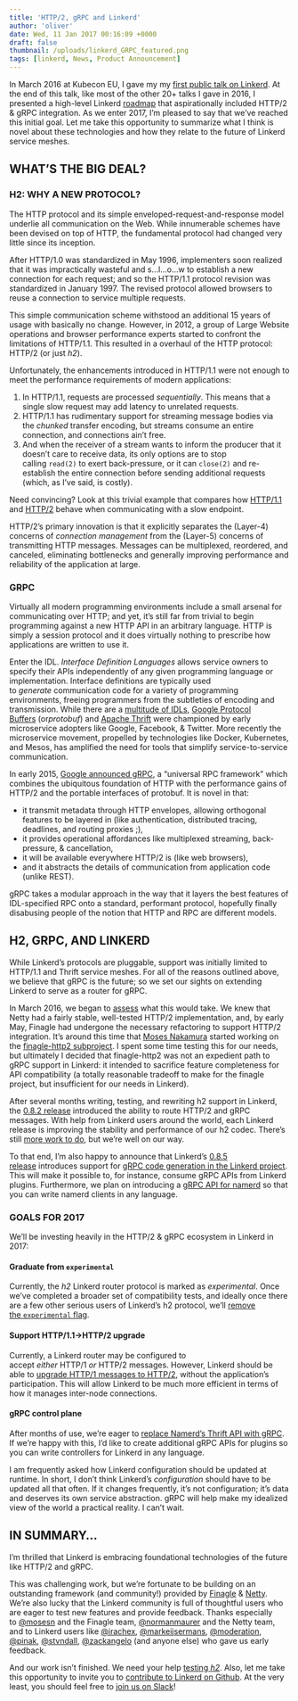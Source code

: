 ```yaml
---
title: 'HTTP/2, gRPC and Linkerd'
author: 'oliver'
date: Wed, 11 Jan 2017 00:16:09 +0000
draft: false
thumbnail: /uploads/linkerd_GRPC_featured.png
tags: [linkerd, News, Product Announcement]
---
```


In March 2016 at Kubecon EU, I gave my my [first public talk on
Linkerd](https://www.youtube.com/watch?v=co7JRxihcdA). At the end of this talk,
like most of the other 20+ talks I gave in 2016, I presented a high-level
Linkerd [roadmap](https://speakerdeck.com/olix0r/kubernetes-meets-finagle-for-resilient-microservices?slide=34)
that aspirationally included HTTP/2 & gRPC integration. As we enter 2017, I’m
pleased to say that we’ve reached this initial goal. Let me take this
opportunity to summarize what I think is novel about these technologies and how
they relate to the future of Linkerd service meshes.

## WHAT’S THE BIG DEAL?

### H2: WHY A NEW PROTOCOL?

The HTTP protocol and its simple enveloped-request-and-response model underlie
all communication on the Web. While innumerable schemes have been devised on top
of HTTP, the fundamental protocol had changed very little since its inception.

After HTTP/1.0 was standardized in May 1996, implementers soon realized that it
was impractically wasteful and s…l…o…w to establish a new connection for each
request; and so the HTTP/1.1 protocol revision was standardized in January 1997.
The revised protocol allowed browsers to reuse a connection to service multiple
requests.

This simple communication scheme withstood an additional 15 years of usage with
basically no change. However, in 2012, a group of Large Website operations and
browser performance experts started to confront the limitations of HTTP/1.1.
This resulted in a overhaul of the HTTP protocol: HTTP/2 (or just *h2*).

Unfortunately, the enhancements introduced in HTTP/1.1 were not enough to meet
the performance requirements of modern applications:

1. In HTTP/1.1, requests are processed *sequentially*. This means that a single
   slow request may add latency to unrelated requests.
2. HTTP/1.1 has rudimentary support for streaming message bodies via
   the *chunked* transfer encoding, but streams consume an entire connection,
   and connections ain’t free.
3. And when the receiver of a stream wants to inform the producer that it
   doesn’t care to receive data, its only options are to stop
   calling `read(2)` to exert back-pressure, or it can `close(2)` and
   re-establish the entire connection before sending additional requests (which,
   as I’ve said, is costly).

Need convincing? Look at this trivial example that compares
how [HTTP/1.1](http://http2.golang.org/gophertiles?latency=1000)
and [HTTP/2](https://http2.golang.org/gophertiles?latency=1000) behave
when communicating with a slow endpoint.

HTTP/2’s primary innovation is that it explicitly separates the (Layer-4)
concerns of *connection management* from the (Layer-5) concerns of transmitting
HTTP messages. Messages can be multiplexed, reordered, and canceled, eliminating
bottlenecks and generally improving performance and reliability of the
application at large.

### GRPC

Virtually all modern programming environments include a small arsenal for
communicating over HTTP; and yet, it’s still far from trivial to begin
programming against a new HTTP API in an arbitrary language. HTTP is simply a
session protocol and it does virtually nothing to prescribe how applications are
written to use it.

Enter the IDL. *Interface Definition Languages* allows service owners to specify
their APIs independently of any given programming language or implementation.
Interface definitions are typically used to *generate* communication code for a
variety of programming environments, freeing programmers from the subtleties of
encoding and transmission. While there are a [multitude of
IDLs](https://en.wikipedia.org/wiki/Interface_description_language), [Google
Protocol
Buffers](https://developers.google.com/protocol-buffers/) (or*protobuf*)
and [Apache Thrift](https://thrift.apache.org/) were championed by early
microservice adopters like Google, Facebook, & Twitter. More recently the
microservice movement, propelled by technologies like Docker, Kubernetes, and
Mesos, has amplified the need for tools that simplify service-to-service
communication.

In early 2015, [Google announced
gRPC](https://developers.googleblog.com/2015/02/introducing-grpc-new-open-source-http2.html),
a “universal RPC framework” which combines the ubiquitous foundation of HTTP
with the performance gains of HTTP/2 and the portable interfaces of protobuf. It
is novel in that:

- it transmit metadata through HTTP envelopes, allowing orthogonal features to
  be layered in (like authentication, distributed tracing, deadlines, and
  routing proxies ;),
- it provides operational affordances like multiplexed streaming, back-pressure,
  & cancellation,
- it will be available everywhere HTTP/2 is (like web browsers),
- and it abstracts the details of communication from application code (unlike
  REST).

gRPC takes a modular approach in the way that it layers the best features of
IDL-specified RPC onto a standard, performant protocol, hopefully finally
disabusing people of the notion that HTTP and RPC are different models.

## H2, GRPC, AND LINKERD

While Linkerd’s protocols are pluggable, support was initially limited to
HTTP/1.1 and Thrift service meshes. For all of the reasons outlined above, we
believe that gRPC is the future; so we set our sights on extending Linkerd to
serve as a router for gRPC.

In March 2016, we began
to [assess](https://github.com/linkerd/linkerd/issues/174) what this would take.
We knew that Netty had a fairly stable, well-tested HTTP/2 implementation, and,
by early May, Finagle had undergone the necessary refactoring to support HTTP/2
integration. It’s around this time that [Moses
Nakamura](https://github.com/mosesn) started working on the [finagle-http2
subproject](https://github.com/twitter/finagle/tree/develop/finagle-http2). I
spent some time testing this for our needs, but ultimately I decided that
finagle-http2 was not an expedient path to gRPC support in Linkerd: it intended
to sacrifice feature completeness for API compatibility (a totally reasonable
tradeoff to make for the finagle project, but insufficient for our needs in
Linkerd).

After several months writing, testing, and rewriting h2 support in Linkerd,
the [0.8.2
release](https://github.com/linkerd/linkerd/releases/tag/0.8.2) introduced the
ability to route HTTP/2 and gRPC messages. With help from Linkerd users around
the world, each Linkerd release is improving the stability and performance of
our h2 codec. There’s still [more work to
do](https://github.com/linkerd/linkerd/issues?q=is%3Aissue+is%3Aopen+label%3Ah2),
but we’re well on our way.

To that end, I’m also happy to announce that Linkerd’s [0.8.5
release](https://github.com/linkerd/linkerd/releases/tag/0.8.5) introduces
support for [gRPC code generation in the Linkerd
project](https://github.com/linkerd/linkerd/tree/master/grpc). This will make it
possible to, for instance, consume gRPC APIs from Linkerd plugins. Furthermore,
we plan on introducing a [gRPC API for
namerd](https://github.com/linkerd/linkerd/issues/842) so that you can write
namerd clients in any language.

### GOALS FOR 2017

We’ll be investing heavily in the HTTP/2 & gRPC ecosystem in Linkerd in 2017:

#### Graduate from `experimental`

Currently, the *h2* Linkerd router protocol is marked as *experimental*. Once
we’ve completed a broader set of compatibility tests, and ideally once there are
a few other serious users of Linkerd’s h2 protocol, we’ll [remove
the `experimental` flag](https://github.com/linkerd/linkerd/issues/854).

#### Support HTTP/1.1->HTTP/2 upgrade

Currently, a Linkerd router may be configured to
accept *either* HTTP/1 *or* HTTP/2 messages. However, Linkerd should be able
to [upgrade HTTP/1 messages to
HTTP/2](https://github.com/linkerd/linkerd/issues/841), without the
application’s participation. This will allow Linkerd to be much more efficient
in terms of how it manages inter-node connections.

#### gRPC control plane

After months of use, we’re eager to [replace Namerd’s Thrift API with
gRPC](https://github.com/linkerd/linkerd/issues/842). If we’re happy with this,
I’d like to create additional gRPC APIs for plugins so you can write controllers
for Linkerd in any language.

I am frequently asked how Linkerd configuration should be updated at runtime. In
short, I don’t think Linkerd’s *configuration* should have to be updated all
that often. If it changes frequently, it’s not configuration; it’s data and
deserves its own service abstraction. gRPC will help make my idealized view of
the world a practical reality. I can’t wait.

## IN SUMMARY…

I’m thrilled that Linkerd is embracing foundational technologies of the future
like HTTP/2 and gRPC.

This was challenging work, but we’re fortunate to be building on an outstanding
framework (and community!) provided
by [Finagle](http://finagle.github.io/) & [Netty](http://netty.io/). We’re also
lucky that the Linkerd community is full of thoughtful users who are eager to
test new features and provide feedback. Thanks especially
to [@mosesn](https://github.com/mosesn) and the Finagle
team, [@normanmaurer](https://github.com/normanmaurer) and the Netty team, and
to Linkerd users
like [@irachex](https://github.com/irachex),
[@markeijsermans](https://github.com/markeijsermans),
[@moderation](https://github.com/moderation),
[@pinak](https://github.com/pinak), [@stvndall](https://github.com/stvndall),
[@zackangelo](https://github.com/zackangelo) (and
anyone else) who gave us early feedback.

And our work isn’t finished. We need your
help [testing *h2*](https://linkerd.io/config/0.8.5/linkerd/index.html#http-2-protocol).
Also, let me take this opportunity to invite you to [contribute to Linkerd on
Github](https://github.com/linkerd/linkerd/labels/help%20wanted). At the very
least, you should feel free to [join us on Slack](https://slack.linkerd.io/)!
